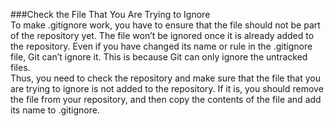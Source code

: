 ###Check the File That You Are Trying to Ignore  
To make .gitignore work, you have to ensure that the file should not be part of the repository yet. The file won’t be ignored once it is already added to the repository. Even if you have changed its name or rule in the .gitignore file, Git can’t ignore it. This is because Git can only ignore the untracked files.  
Thus, you need to check the repository and make sure that the file that you are trying to ignore is not added to the repository. If it is, you should remove the file from your repository, and then copy the contents of the file and add its name to .gitignore.
